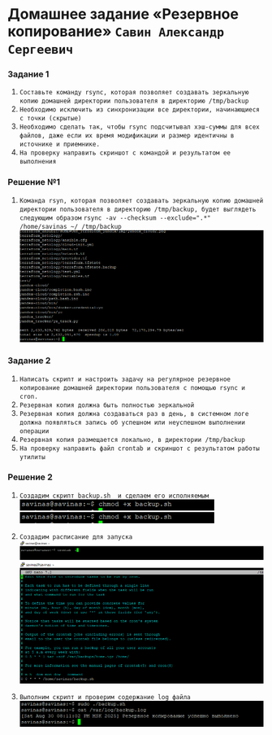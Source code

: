# Домашнее задание «Резервное копирование» `Савин Александр Сергеевич`


### Задание 1
1. `Составьте команду rsync, которая позволяет создавать зеркальную копию домашней директории пользователя в директорию /tmp/backup`
2. `Необходимо исключить из синхронизации все директории, начинающиеся с точки (скрытые)`
3. `Необходимо сделать так, чтобы rsync подсчитывал хэш-суммы для всех файлов, даже если их время модификации и размер идентичны в источнике и приемнике.`
4. `На проверку направить скриншот с командой и результатом ее выполнения`

### Решение №1
1. `Команда rsyn, которая позволяет создавать зеркальную копию домашней директории пользователя в директорию /tmp/backup, будет выглядеть следующим образом`
`rsync -av --checksum --exclude=".*"  /home/savinas ~/ /tmp/backup`
![Результат выполнения команды](https://github.com/AlexanderSerg-jun/rsync_netotlogy_savin/blob/main/img/rsync.png)
### Задание 2
1. `Написать скрипт и настроить задачу на регулярное резервное копирование домашней директории пользователя с помощью rsync и cron.`
2. `Резервная копия должна быть полностью зеркальной`
3. `Резервная копия должна создаваться раз в день, в системном логе должна появляться запись об успешном или неуспешном выполнении операции`
4. `Резервная копия размещается локально, в директории /tmp/backup`
5. `На проверку направить файл crontab и скриншот с результатом работы утилиты`
### Решение 2
1. `Создадим скрипт backup.sh  и сделаем его исполняемым `
![Создание скрипта](https://github.com/AlexanderSerg-jun/rsync_netotlogy_savin/blob/main/img/create_sh.png)
![Создание скрипта](https://github.com/AlexanderSerg-jun/rsync_netotlogy_savin/blob/main/img/create_sh.png)

2.  `Создадим расписание для запуска`
![Команда для создания расписания](https://github.com/AlexanderSerg-jun/rsync_netotlogy_savin/blob/main/img/cron1.png)
![Содержимое файла cron](https://github.com/AlexanderSerg-jun/rsync_netotlogy_savin/blob/main/img/cron2.png)
3. `Выполним скрипт и проверим содержание log файла`
![Запуск скрипта и проверка его успешного выполнения](https://github.com/AlexanderSerg-jun/rsync_netotlogy_savin/blob/main/img/backup.png)